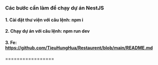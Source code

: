 ### Các bước cần làm để chạy dự án NestJS

#### 1. Cài đặt thư viện với câu lệnh: npm i
#### 2. Chạy dự án với câu lệnh: npm run dev

#### 3. Fe: https://github.com/TieuHungHua/Restaurent/blob/main/README.md
=================


